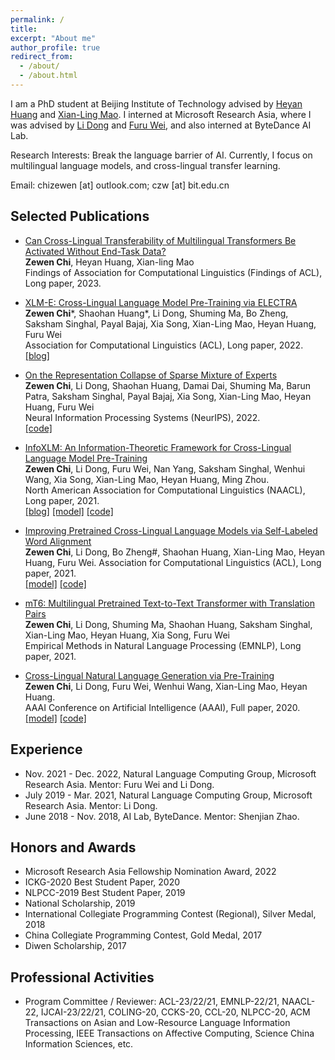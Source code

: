 ```yaml
---
permalink: /
title: 
excerpt: "About me"
author_profile: true
redirect_from: 
  - /about/
  - /about.html
---
```


I am a PhD student at Beijing Institute of Technology advised by [Heyan Huang](https://cs.bit.edu.cn/szdw/jsml/js/hhy/index.htm) and [Xian-Ling Mao](https://cs.bit.edu.cn/szdw/jsml/js/mxl/index.htm). I interned at Microsoft Research Asia, where I was advised by [Li Dong](http://dong.li/) and [Furu Wei](https://thegenerality.com/), and also interned at ByteDance AI Lab.

Research Interests: Break the language barrier of AI. Currently, I focus on multilingual language models, and cross-lingual transfer learning.

Email: chizewen [at] outlook.com; czw [at] bit.edu.cn



Selected Publications
------

- [Can Cross-Lingual Transferability of Multilingual Transformers Be Activated Without End-Task Data?](zewen-chi.github.io)
<br/>**Zewen Chi**, Heyan Huang, Xian-ling Mao
<br/>Findings of Association for Computational Linguistics (Findings of ACL), Long paper, 2023.

- [XLM-E: Cross-Lingual Language Model Pre-Training via ELECTRA](https://aclanthology.org/2022.acl-long.427/)
<br/>**Zewen Chi***, Shaohan Huang*, Li Dong, Shuming Ma, Bo Zheng, Saksham Singhal, Payal Bajaj, Xia Song, Xian-Ling Mao, Heyan Huang, Furu Wei
<br/>Association for Computational Linguistics (ACL), Long paper, 2022.
<br/>[\[blog\]](https://www.microsoft.com/en-us/research/blog/microsoft-turing-universal-language-representation-model-t-ulrv5-tops-xtreme-leaderboard-and-trains-100x-faster/)

- [On the Representation Collapse of Sparse Mixture of Experts](https://openreview.net/forum?id=mWaYC6CZf5)
<br/>**Zewen Chi**, Li Dong, Shaohan Huang, Damai Dai, Shuming Ma, Barun Patra, Saksham Singhal, Payal Bajaj, Xia Song, Xian-Ling Mao, Heyan Huang, Furu Wei
<br/>Neural Information Processing Systems (NeurIPS), 2022.
<br/>[\[code\]](https://github.com/microsoft/torchscale)

- [InfoXLM: An Information-Theoretic Framework for Cross-Lingual Language Model Pre-Training](https://aclanthology.org/2021.naacl-main.280/)
<br/>**Zewen Chi**, Li Dong, Furu Wei, Nan Yang, Saksham Singhal, Wenhui Wang, Xia Song, Xian-Ling Mao, Heyan Huang, Ming Zhou.
<br/>North American Association for Computational Linguistics (NAACL), Long paper, 2021.
<br/>[\[blog\]](https://www.microsoft.com/en-us/research/blog/microsoft-turing-universal-language-representation-model-t-ulrv2-tops-xtreme-leaderboard/)
[\[model\]](https://huggingface.co/microsoft/infoxlm-large)
[\[code\]](https://github.com/microsoft/unilm)

- [Improving Pretrained Cross-Lingual Language Models via Self-Labeled Word Alignment](https://aclanthology.org/2021.acl-long.265/)
<br/>**Zewen Chi**, Li Dong, Bo Zheng#, Shaohan Huang, Xian-Ling Mao, Heyan Huang, Furu Wei.
Association for Computational Linguistics (ACL), Long paper, 2021.
<br/>[\[model\]](https://huggingface.co/microsoft/xlm-align-base)
[\[code\]](https://github.com/microsoft/unilm)

- [mT6: Multilingual Pretrained Text-to-Text Transformer with Translation Pairs](https://aclanthology.org/2021.emnlp-main.125/)
<br/>**Zewen Chi**, Li Dong, Shuming Ma, Shaohan Huang, Saksham Singhal, Xian-Ling Mao, Heyan Huang, Xia Song, Furu Wei
<br/>Empirical Methods in Natural Language Processing (EMNLP), Long paper, 2021.

- [Cross-Lingual Natural Language Generation via Pre-Training](https://arxiv.org/pdf/1909.10481.pdf)
<br/>**Zewen Chi**, Li Dong, Furu Wei, Wenhui Wang, Xian-Ling Mao, Heyan Huang.
<br/>AAAI Conference on Artificial Intelligence (AAAI), Full paper, 2020.
<br/>[\[model\]](https://github.com/CZWin32768/xnlg)
[\[code\]](https://github.com/CZWin32768/xnlg)

Experience
------
- Nov. 2021 - Dec. 2022, Natural Language Computing Group, Microsoft Research Asia. Mentor: Furu Wei and Li Dong.
- July 2019 - Mar. 2021, Natural Language Computing Group, Microsoft Research Asia. Mentor: Li Dong.
- June 2018 - Nov. 2018, AI Lab, ByteDance. Mentor: Shenjian Zhao.

Honors and Awards
------
- Microsoft Research Asia Fellowship Nomination Award, 2022
- ICKG-2020 Best Student Paper, 2020
- NLPCC-2019 Best Student Paper, 2019
- National Scholarship, 2019
- International Collegiate Programming Contest (Regional), Silver Medal, 2018
- China Collegiate Programming Contest, Gold Medal, 2017
- Diwen Scholarship, 2017

Professional Activities
------
- Program Committee / Reviewer: ACL-23/22/21, EMNLP-22/21, NAACL-22, IJCAI-23/22/21, COLING-20, CCKS-20, CCL-20, NLPCC-20, ACM Transactions on Asian and Low-Resource Language Information Processing, IEEE Transactions on Affective Computing, Science China Information Sciences, etc.
